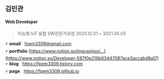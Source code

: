 ## 김민관
#### Web Developer

> 지능형 IoT 융합 SW전문가과정 2020.12.01 ~ 2021.05.03

⚡ **email**&nbsp;&nbsp;&nbsp;fpem3309@gmail.com<br>
⚡ **portfolio** [https://www.notion.so/tngusmiso/...](https://www.notion.so/Developer-587f0e216b63447087ace3accabd8a17)<br>
⚡ **blog**&nbsp;&nbsp;&nbsp;https://fpem3309.tistory.com<br>
⚡ **page**&nbsp;&nbsp;&nbsp;https://fpem3309.github.io<br>

<!--
**fpem3309/fpem3309** is a ✨ _special_ ✨ repository because its `README.md` (this file) appears on your GitHub profile.

Here are some ideas to get you started:

- 🔭 I’m currently working on ...
- 🌱 I’m currently learning ...
- 👯 I’m looking to collaborate on ...
- 🤔 I’m looking for help with ...
- 💬 Ask me about ...
- 📫 How to reach me: ...
- 😄 Pronouns: ...
- ⚡ Fun fact: ...
-->
